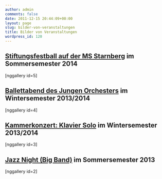 ```yaml
---
author: admin
comments: false
date: 2011-12-15 20:44:09+00:00
layout: page
slug: bilder-von-veranstaltungen
title: Bilder von Veranstaltungen
wordpress_id: 120
---
```


## [Stiftungsfestball auf der MS Starnberg](https://www.agv-muenchen.de/event/stiftungsfestball-auf-der-ms-starnberg-2/) im Sommersemester 2014
[nggallery id=5]
## [Ballettabend des Jungen Orchesters](https://www.agv-muenchen.de/ai1ec_event/ballettabend-des-jungen-orchesters/?instance_id=954) im Wintersemester 2013/2014
[nggallery id=4]
## [Kammerkonzert: Klavier Solo](https://www.agv-muenchen.de/ai1ec_event/kammerkonzert-klavier-solo/) im Wintersemester 2013/2014
[nggallery id=3]
## [Jazz Night (Big Band)](https://www.agv-muenchen.de/ai1ec_event/jazz-night-big-band/?instance_id=477) im Sommersemester 2013
[nggallery id=2]
